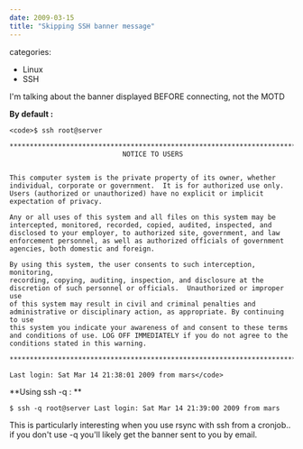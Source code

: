 ```yaml
---
date: 2009-03-15
title: "Skipping SSH banner message"
---
```








categories:
- Linux
- SSH


I'm talking about the banner displayed BEFORE connecting, not the MOTD

**By default :**


    
    <code>$ ssh root@server
    
    ***************************************************************************
                                NOTICE TO USERS
    
    
    This computer system is the private property of its owner, whether 
    individual, corporate or government.  It is for authorized use only. 
    Users (authorized or unauthorized) have no explicit or implicit 
    expectation of privacy.  
    
    Any or all uses of this system and all files on this system may be 
    intercepted, monitored, recorded, copied, audited, inspected, and 
    disclosed to your employer, to authorized site, government, and law 
    enforcement personnel, as well as authorized officials of government 
    agencies, both domestic and foreign.  
    
    By using this system, the user consents to such interception, monitoring, 
    recording, copying, auditing, inspection, and disclosure at the 
    discretion of such personnel or officials.  Unauthorized or improper use 
    of this system may result in civil and criminal penalties and 
    administrative or disciplinary action, as appropriate. By continuing to use
    this system you indicate your awareness of and consent to these terms 
    and conditions of use. LOG OFF IMMEDIATELY if you do not agree to the 
    conditions stated in this warning.  
    
    ****************************************************************************
    
    Last login: Sat Mar 14 21:38:01 2009 from mars</code>




**Using ssh -q : **

`$ ssh -q root@server
Last login: Sat Mar 14 21:39:00 2009 from mars`

This is particularly interesting when you use rsync with ssh from a cronjob.. if you don't use -q you'll likely get the banner sent to you by email.
